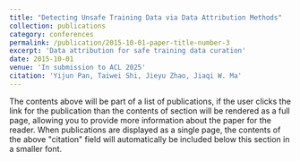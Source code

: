 ```yaml
---
title: "Detecting Unsafe Training Data via Data Attribution Methods"
collection: publications
category: conferences
permalink: /publication/2015-10-01-paper-title-number-3
excerpt: 'Data attribution for safe training data curation'
date: 2015-10-01
venue: 'In submission to ACL 2025'
citation: 'Yijun Pan, Taiwei Shi, Jieyu Zhao, Jiaqi W. Ma'
---
```


The contents above will be part of a list of publications, if the user clicks the link for the publication than the contents of section will be rendered as a full page, allowing you to provide more information about the paper for the reader. When publications are displayed as a single page, the contents of the above "citation" field will automatically be included below this section in a smaller font.